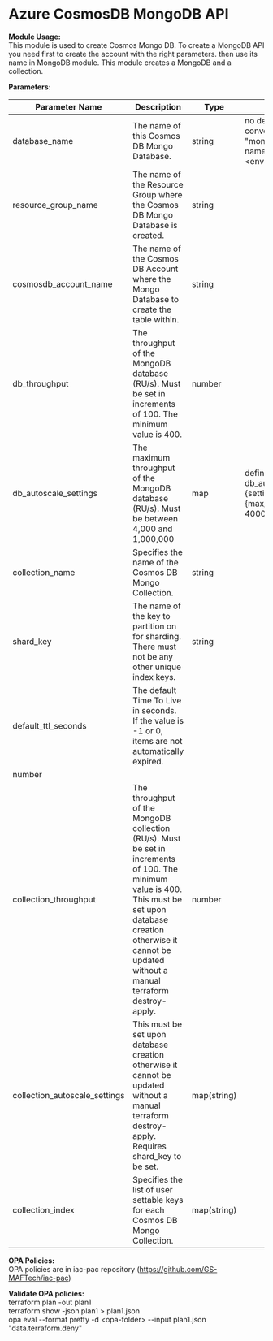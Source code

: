 # Azure CosmosDB MongoDB API
**Module Usage:** <br />
This module is used to create Cosmos Mongo DB. To create a MongoDB API you need first to create the account with the right parameters. then use its name in MongoDB module. This module creates a MongoDB and a collection.

**Parameters:**

Parameter Name | Description | Type | Default |
--- | --- | --- | --- |
database_name | The name of this Cosmos DB Mongo Database. | string  | no default - Follow convention "mongodb-\<database name\>-\<environment\>" |
resource_group_name | The name of the Resource Group where the Cosmos DB Mongo Database is created.| string |  |
cosmosdb_account_name | The name of the Cosmos DB Account where the Mongo Database to create the table within. | string |  | 
db_throughput | The throughput of the MongoDB database (RU/s). Must be set in increments of 100. The minimum value is 400.  | number | |
db_autoscale_settings | The maximum throughput of the MongoDB database (RU/s). Must be between 4,000 and 1,000,000| map |  definition example: </n> db_autoscale_settings={settings={max_throughput = 4000}}| 
collection_name | Specifies the name of the Cosmos DB Mongo Collection.| string |  | 
shard_key | The name of the key to partition on for sharding. There must not be any other unique index keys.| string|  | 
default_ttl_seconds | The default Time To Live in seconds. If the value is -1 or 0, items are not automatically expired.
| number |  | 
collection_throughput |The throughput of the MongoDB collection (RU/s). Must be set in increments of 100. The minimum value is 400. This must be set upon database creation otherwise it cannot be updated without a manual terraform destroy-apply.| number |  | 
collection_autoscale_settings | This must be set upon database creation otherwise it cannot be updated without a manual terraform destroy-apply. Requires shard_key to be set. | map(string) |  |
collection_index | Specifies the list of user settable keys for each Cosmos DB Mongo Collection. | map(string) |  | 

**OPA Policies:** <br />
OPA policies are in iac-pac repository (https://github.com/GS-MAFTech/iac-pac)

**Validate OPA policies:** <br />
terraform plan -out plan1 <br />
terraform show -json plan1 > plan1.json <br />
opa eval  --format pretty  -d \<opa-folder\> --input plan1.json "data.terraform.deny" <br />
